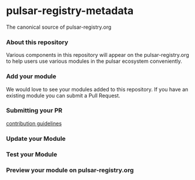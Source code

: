 # pulsar-registry-metadata
The canonical source of pulsar-registry.org

### About this repository

Various components in this repository will appear on the pulsar-registry.org to help users use various modules in the pulsar ecosystem conveniently.

### Add your module
We would love to see your modules added to this repository. If you have an existing module you can submit a Pull Request.

### Submitting your PR
[contribution guidelines](docs/contributing.md)

### Update your Module

### Test your Module

### Preview your module on pulsar-registry.org

